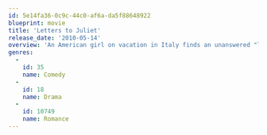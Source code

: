 ```yaml
---
id: 5e14fa36-0c9c-44c0-af6a-da5f88648922
blueprint: movie
title: 'Letters to Juliet'
release_date: '2010-05-14'
overview: 'An American girl on vacation in Italy finds an unanswered "letter to Juliet" -- one of thousands of missives left at the fictional lover''s Verona courtyard, which are typically answered by a the "secretaries of Juliet" -- and she goes on a quest to find the lovers referenced in the letter.'
genres:
  -
    id: 35
    name: Comedy
  -
    id: 18
    name: Drama
  -
    id: 10749
    name: Romance
---
```


